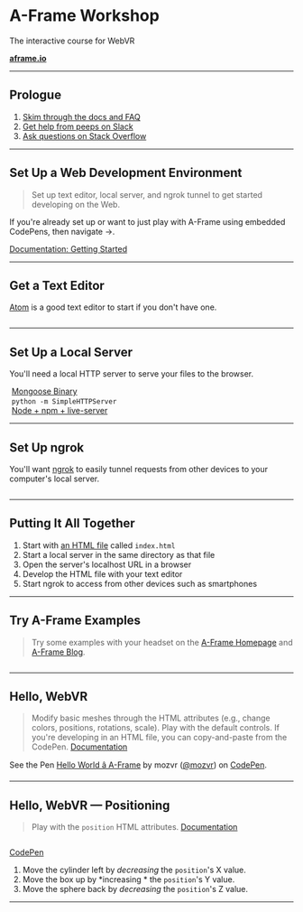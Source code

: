 <!-- Title slide. -->
<!-- .slide: data-background="media/img/aframe.jpg" -->

<div class="talk-title">
  <h1>A-Frame Workshop</h1>
  <p>The interactive course for WebVR</p>
  <p class="talk-info">
    <b><a href="https://aframe.io">aframe.io</a></b>
  </p>
</div>

------

<!-- Prologue Slide. -->
<!-- .slide: data-background="http://i.imgur.com/ntpYsma.jpg" -->

## Prologue

1. [Skim through the docs and FAQ](https://aframe.io/docs/)
2. [Get help from peeps on Slack](https://aframe.io/community/#slack)
3. [Ask questions on Stack Overflow](http://stackoverflow.com/questions/ask/?tags=aframe)


<!-- Lessons start below. -->


------

## Set Up a Web Development Environment

> Set up text editor, local server, and ngrok tunnel to get started developing on the Web.

If you're already set up or want to just play with A-Frame using embedded
CodePens, then navigate &rarr;.

[Documentation: Getting Started](https://aframe.io/docs/0.5.0/introduction/getting-started.html)

---

## Get a Text Editor

[Atom](https://atom.io) is a good text editor to start if you don't have one.

<img class="stretch" data-src="https://camo.githubusercontent.com/35abdea0ab280c6b845a2a55e5a75b96dd92e2ce/68747470733a2f2f692e696d6775722e636f6d2f776441496f77722e706e67">

---

## Set Up a Local Server

You'll need a local HTTP server to serve your files to the browser.

<div class="captioned-image-row small">
  <div>
    <img data-src="https://cloud.githubusercontent.com/assets/8731271/24021623/10654d22-0a5f-11e7-9769-63cdff91637c.png">
    <a href="https://www.cesanta.com/products/binary">Mongoose Binary</a>
  </div>
  <div>
    <img data-src="https://www.python.org/static/opengraph-icon-200x200.png">
    <code>python -m SimpleHTTPServer</code>
  </div>
  <div>
    <img data-src="https://www.echosteg.com/images/blog/standard/nodejs_logo.png">
    <a href="https://docs.npmjs.com/getting-started/installing-node">Node + npm + live-server</a>
  </div>
</div>

---

## Set Up ngrok

You'll want [ngrok](https://ngrok.com) to easily tunnel requests from other devices to
your computer's local server.

<img class="stretch" data-src="https://cloud.githubusercontent.com/assets/8731271/24021852/30c39640-0a60-11e7-9e20-78249eb15339.png">

---

## Putting It All Together

1. Start with [an HTML file](https://github.com/aframevr/aframe-boilerplate/blob/master/index.html) called `index.html`
2. Start a local server in the same directory as that file
3. Open the server's localhost URL in a browser
4. Develop the HTML file with your text editor
5. Start ngrok to access from other devices such as smartphones

------

## Try A-Frame Examples

> Try some examples with your headset on the [A-Frame
> Homepage](https://aframe.io) and [A-Frame Blog](https://aframe.io/blog/).

<img class="stretch" data-src="https://cloud.githubusercontent.com/assets/674727/24024467/e441beee-0a70-11e7-919a-ad81d63e7a9a.png">

------

## Hello, WebVR

> Modify basic meshes through the HTML attributes (e.g., change colors,
> positions, rotations, scale).  Play with the default controls. If you're
> developing in an HTML file, you can copy-and-paste from the CodePen.
> [Documentation](https://aframe.io/docs/master/guides/)

<p data-height="400" data-theme-id="19139" data-slug-hash="BjygdO" data-default-tab="html,result" data-user="mozvr" data-embed-version="2" data-pen-title="Hello World â A-Frame" class="codepen">See the Pen <a href="http://codepen.io/mozvr/pen/BjygdO/">Hello World â A-Frame</a> by mozvr (<a href="http://codepen.io/mozvr">@mozvr</a>) on <a href="http://codepen.io">CodePen</a>.</p>

---

## Hello, WebVR &mdash; Positioning

> Play with the `position` HTML attributes.
> [Documentation](https://aframe.io/docs/master/components/position.html)

<img class="stretch" data-src="https://cloud.githubusercontent.com/assets/674727/24024888/16eafc68-0a74-11e7-9271-08654cc7e139.png">

[CodePen](http://codepen.io/mozvr/pen/BjygdO)

1. Move the cylinder left by *decreasing* the `position`'s X value.
2. Move the box up by *increasing * the `position`'s Y value.
3. Move the sphere back by *decreasing* the `position`'s Z value.

---


<!-- Lessons end here. -->

